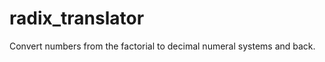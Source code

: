 radix_translator
================

Convert numbers from the factorial to decimal numeral
systems and back.
